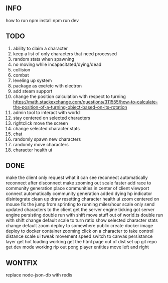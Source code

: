 ## INFO
how to run
npm install
npm run dev

## TODO
1. ability to claim a character  
2. keep a list of only characters that need processed  
3. random stats when spawning  
4. no moving while incapacitated/dying/dead  
5. collision  
6. combat  
7. leveling up system  
8. package as exe/etc with electron
9. add steam support
10. change the position calculation with respect to turning
https://math.stackexchange.com/questions/311555/how-to-calculate-the-position-of-a-turning-object-based-on-its-rotation
11. admin tool to interact with world
12. stay centered on selected characters
13. rightclick move the screen
14. change selected character stats
15. chat
16. randomly spawn new characters
17. randomly move characters
18. character health ui

## DONE
make the client only request what it can see
reconnect automatically
reconnect after disconnect
make zooming out scale faster
add race to community generation
place communities in center of client viewport
connect automatically
community generation
added dying hp indicator
disintegrate
clean up draw resetting
character health ui
zoom centered on mouse
fix the jump from sprinting to running
miles/hour scale
only send updated characters to the client
get the server engine ticking
got server engine persisting
double run with shift
move stuff out of world.ts
double run with shift
change default scale to turn ratio
show selected character stats
change default zoom
deploy to somewhere public
create docker image
deploy to docker container
zooming
click on a character to take control
distance scale ui
tweak movement speed
switch to canvas
persistance layer
get hot loading working
get the html page out of dist
set up git repo
get dev mode working
rip out pong
player entities
move left and right

## WONTFIX
replace node-json-db with redis
